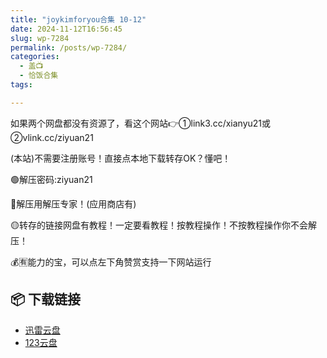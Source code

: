 ```yaml
---
title: "joykimforyou合集 10-12"
date: 2024-11-12T16:56:45
slug: wp-7284
permalink: /posts/wp-7284/
categories:
  - 盖📺
  - 恰饭合集
tags:

---
```


如果两个网盘都没有资源了，看这个网站👉①link3.cc/xianyu21或②vlink.cc/ziyuan21

(本站)不需要注册账号！直接点本地下载转存OK？懂吧！

🟢解压密码:ziyuan21

🔵解压用解压专家！(应用商店有)

🟡转存的链接网盘有教程！一定要看教程！按教程操作！不按教程操作你不会解压！

💰🈶能力的宝，可以点左下角赞赏支持一下网站运行

## 📦 下载链接
- [迅雷云盘](https://blziyuan21.com/pay-download/7284?key=2b28a6b5fa&down_id=0)
- [123云盘](https://blziyuan21.com/pay-download/7284?key=2b28a6b5fa&down_id=1)

